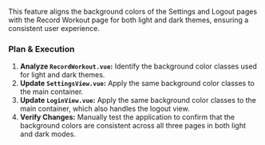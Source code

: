 This feature aligns the background colors of the Settings and Logout pages with the Record Workout page for both light and dark themes, ensuring a consistent user experience.

### Plan & Execution

1. **Analyze `RecordWorkout.vue`:** Identify the background color classes used for light and dark themes.
2. **Update `SettingsView.vue`:** Apply the same background color classes to the main container.
3. **Update `LoginView.vue`:** Apply the same background color classes to the main container, which also handles the logout view.
4. **Verify Changes:** Manually test the application to confirm that the background colors are consistent across all three pages in both light and dark modes.